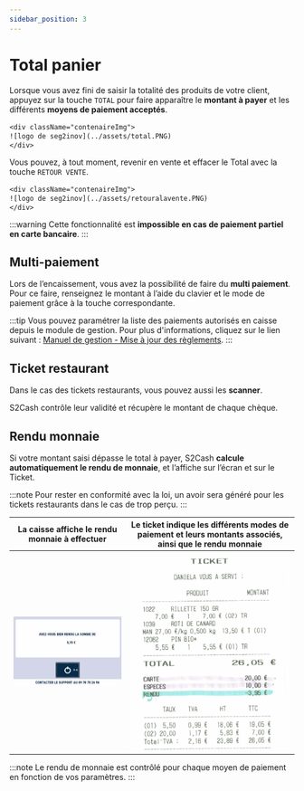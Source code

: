 ```yaml
---
sidebar_position: 3
---
```


# Total panier

Lorsque vous avez fini de saisir la totalité des produits de votre client, appuyez sur la touche ```TOTAL``` pour faire apparaître le **montant à payer** et les différents **moyens de paiement acceptés**.


    <div className="contenaireImg">
    ![logo de seg2inov](../assets/total.PNG)
    </div>

Vous pouvez, à tout moment, revenir en vente et effacer le Total avec la touche ```RETOUR VENTE```.

    <div className="contenaireImg">
    ![logo de seg2inov](../assets/retouralavente.PNG)
    </div>

:::warning
Cette fonctionnalité est **impossible en cas de paiement partiel en carte bancaire**.
:::

## Multi-paiement 

Lors de l’encaissement, vous avez la possibilité de faire du **multi paiement**. Pour ce faire, renseignez le montant à l’aide du clavier et le mode de paiement grâce à la touche correspondante.

:::tip
Vous pouvez paramétrer la liste des paiements autorisés en caisse depuis le module de gestion. Pour plus d'informations, cliquez sur le lien suivant : [Manuel de gestion - Mise à jour des règlements](https://aide.seg2inov.fr/docs/manuel-gestion/gestion-de-caisse/maj-reglements).
:::

## Ticket restaurant 

Dans le cas des tickets restaurants, vous pouvez aussi les **scanner**. 

S2Cash contrôle leur validité et récupère le montant de chaque chèque.

## Rendu monnaie 

Si votre montant saisi dépasse le total à payer, S2Cash **calcule automatiquement le rendu de monnaie**, et l’affiche sur l’écran et sur le Ticket.

:::note
Pour rester en conformité avec la loi, un avoir sera généré pour les tickets restaurants dans le cas de trop perçu.
:::

| La caisse affiche le rendu monnaie à effectuer | Le ticket indique les différents modes de paiement et leurs montants associés, ainsi que le rendu monnaie |
|-----------|-----|
| ![logo de seg2inov](../assets/ticketpart0.PNG) | ![logo de seg2inov](../assets/ticketpaiement.PNG)   | 

:::note
Le rendu de monnaie est contrôlé pour chaque moyen de paiement en fonction de vos paramètres.
:::